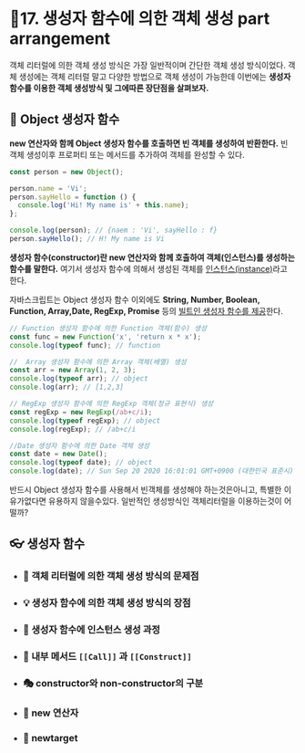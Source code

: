 # 🎈17. 생성자 함수에 의한 객체 생성 part arrangement

객체 리터럴에 의한 객체 생성 방식은 가장 일반적이며 간단한 객체 생성 방식이었다.
객체 생성에는 객체 리터럴 말고 다양한 방법으로 객체 생성이 가능한데 이번에는 **생성자 함수를 이용한 객체 생성방식 및 그에따른 장단점을 살펴보자.**

## 🔎 Object 생성자 함수

**new 연산자와 함께 Object 생성자 함수를 호출하면 빈 객체를 생성하여 반환한다.**
빈 객체 생성이후 프로퍼티 또는 메서드를 추가하여 객체를 완성할 수 있다.

```javascript
const person = new Object();

person.name = 'Vi';
person.sayHello = function () {
  console.log('Hi! My name is' + this.name);
};

console.log(person); // {naem : 'Vi', sayHello : f}
person.sayHello(); // H! My name is Vi
```

**생성자 함수(constructor)란 new 연산자와 함께 호출하여 객체(인스턴스)를 생성하는 함수를 말한다.** 여기서 생성자 함수에 의해서 생성된 객체를 <u>인스턴스(instance)</u>라고 한다.

자바스크립트는 Object 생성자 함수 이외에도 **String, Number, Boolean, Function, Array,Date, RegExp, Promise** 등의 <u>빌트인 생성자 함수를 제공</u>한다.

```javascript
// Function 생성자 함수에 의한 Function 객체(함수) 생성
const func = new Function('x', 'return x * x');
console.log(typeof func); // function

//  Array 생성자 함수에 의한 Array 객체(배열) 생성
const arr = new Array(1, 2, 3);
console.log(typeof arr); // object
console.log(arr); // [1,2,3]

// RegExp 생성자 함수에 의한 RegExp 객체(정규 표현식) 생성
const regExp = new RegExp(/ab+c/i);
console.log(typeof regExp); // object
console.log(regExp); // /ab+c/i

//Date 생성자 함수에 의한 Date 객체 생성
const date = new Date();
console.log(typeof date); // object
console.log(date); // Sun Sep 20 2020 16:01:01 GMT+0900 (대한민국 표준시)
```

반드시 Object 생성자 함수를 사용해서 빈객체를 생성해야 하는것은아니고, 특별한 이유가없다면 유용하지 않을수있다. 일반적인 생성방식인 객체리터럴을 이용하는것이 어떨까?

## 👓 생성자 함수

- ### 🦺 객체 리터럴에 의한 객체 생성 방식의 문제점

- ### 💡 생성자 함수에 의한 객체 생성 방식의 장점

- ### 🔬 생성자 함수에 인스턴스 생성 과정

- ### 🎳 내부 메서드 `[[Call]]` 과 `[[Construct]]`

- ### 🎭 constructor와 non-constructor의 구분

- ### 🔮 new 연산자

- ### 🥏 newtarget
